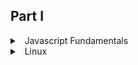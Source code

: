 ## Part I

<details>
<summary>
<a class="btnfire small stroke"><em class="fas fa-chevron-circle-down"></em>&nbsp;&nbsp;Javascript Fundamentals</a>
</summary>


### 🔰 1. Starting with Linux

 - [Understanding What Linux Is](https://javascript.info/intro)
 - [Exploring Linux History](https://javascript.info/devtools)
 - [How Linux Differs from Other Operating Systems](https://javascript.info/hello-world)


### 🔰 JavaScript Fundamentals
 - [Variables](https://javascript.info/variables)
 - [Data types](https://javascript.info/types)
 - [Interaction: alert, prompt, confirm](https://javascript.info/alert-prompt-confirm)
 - [Basic operators, maths](https://javascript.info/operators)
 - [Comparisons](https://javascript.info/comparison)
 - **[Homework](javascript/homework/javascript_fundamentals.md)**


### 🔰 Operators
 - [Conditional branching: if, '?'](https://javascript.info/ifelse)
 - [Logical operators](https://javascript.info/logical-operators)
 - [Nullish coalescing operator '??'](https://javascript.info/nullish-coalescing-operator)
 - [Loops: while and for](https://javascript.info/while-for)
 - [The "switch" statement](https://javascript.info/switch)
  - **[Homework](javascript/homework/operators.md)**


### 🔰 Data types
 - [Primitives](https://javascript.info/primitives-methods)
 - [Numbers](https://javascript.info/number)
 - [Strings](https://javascript.info/string)
 - [Arrays][https://javascript.info/array]
 - [Array methods](https://javascript.info/array-methods)
 - [Destructuring methods](https://javascript.info/destructuring-assignment)

### 🔰 Functions
 - [Functions](https://javascript.info/function-basics)
 - [Function expressions](https://javascript.info/function-expressions)
 - [Arrow functions, the basics](https://javascript.info/arrow-functions-basics)
 - [The "new Function" syntax](https://javascript.info/new-function)
 - [Decorators and forwarding, call/apply](https://javascript.info/call-apply-decorators)
 - [Function binding](https://javascript.info/bind)
 - **[Homework](javascript/homework/functions.md)**


### 🔰 Objects
 - [Objects](https://javascript.info/object)
 - [Primitives](https://javascript.info/primitives-methods)
 - [Reference Type](https://javascript.info/reference-type)
 - [Object references and copying](https://javascript.info/object-copy)
 - [Object keys](https://javascript.info/keys-values-entries)
 - [Garbage collection](https://javascript.info/garbage-collection)
 - [Object methods, "this"](https://javascript.info/object-methods)
 - [Constructor, operator "new"](https://javascript.info/constructor-new)
 - [Optional chaining '?'](https://javascript.info/optional-chaining)
 - [JSON](https://javascript.info/json)
 -
 - **[Homework](javascript/homework/objects.md)**

### 🔰 Additional topics part one
 - [Rest parameters and spread syntax](https://javascript.info/rest-parameters-spread)
 - [Data time](https://javascript.info/date)
 - [Variable scope, closure](https://javascript.info/closure)
 - [Global object](https://javascript.info/global-object)
 - [Scheduling: setTimeout and setInterval](https://javascript.info/settimeout-setinterval)
 - [Arrow functions revisited](https://javascript.info/arrow-functions)

</details>

<details>
<summary>
<a class="btnfire small stroke"><em class="fas fa-chevron-circle-down"></em>&nbsp;&nbsp;Linux</a>
</summary>

  - <details>
    <summary>
    <a class="btnfire small stroke"><em class="fas fa-chevron-circle-down"></em>&nbsp;&nbsp;Part I</a>
    </summary>

    ### :blush: Getting Started 1

    - <details>
      <summary>
      <a class="btnfire small stroke"><em class="fas fa-chevron-circle-down"></em>&nbsp;&nbsp;Chapter 1  </a>


      </summary>

      ##### :smiley: Starting with Linux 3

      - [Understanding What Linux Is 4]()
      - [Understanding How Linux Differs from Other Operating Systems 6]()
      - [Exploring Linux History 7]()
      - [Free-flowing UNIX culture at Bell Labs 7]()
      - [Commercial UNIX 9]()
      - [GNU transitions UNIX to freedom 11]()
      - [BSD loses some steam 12]()
      - [Linus builds the missing piece 13]()
      - [OSI open source definition 14]()
      - [Understanding How Linux Distributions Emerged 16]()
      - [Choosing a Red Hat distribution 16]()
      - [Choosing Ubuntu or another Debian distribution 19]()
      - [Finding Professional Opportunities with Linux Today 19]()
      - [Understanding how companies make money with Linux 20]()
      - [Becoming Red Hat certified 21]()
      - [Summary 25]()

      </details>

    - <details>
      <summary>
      <a class="btnfire small stroke"><em class="fas fa-chevron-circle-down"></em>&nbsp;&nbsp;Chapter 2 </a>
      </summary>

      ##### :smiley: Creating the Perfect Linux Desktop 27
      - [Understanding Linux Desktop Technology 28]()
      - [Starting with the Fedora GNOME Desktop Live image 30]()
      - [Using the GNOME 3 Desktop 31]()
      - [After the computer boots up 31]()
      - [Setting up the GNOME 3 desktop 38]()
      - [Extending the GNOME 3 desktop 39]()
      - [Starting with desktop applications 41]()
      - [Stopping the GNOME 3 desktop 46]()
      - [Using the GNOME 2 Desktop 46]()
      - [Using the Metacity window manager 48]()
      - [Changing GNOME’s appearance 49]()
      - [Using the GNOME panels 50]()
      - [Adding 3D effects with AIGLX 54]()
      - [Summary 57]()
      - [Exercises 57]()

      </details>
    </details>

  - <details>
    <summary>
    <a class="btnfire small stroke"><em class="fas fa-chevron-circle-down"></em>&nbsp;&nbsp;Part II </a>
    </summary>

    ### :blush: Becoming a Linux Power User 59
    - <details>
      <summary>
      <a class="btnfire small stroke"><em class="fas fa-chevron-circle-down"></em>&nbsp;&nbsp;Chapter 3</a>
      </summary>

      ##### :smiley: Using the Shell 61
      - [About Shells and Terminal Windows 62]()
      - [Using the shell prompt 63]()
      - [Using a Terminal window 63]()
      - [Using virtual consoles 65]()
      - [Choosing Your Shell 65]()
      - [Running Commands 66]()
      - [Understanding command syntax 67]()
      - [Locating commands 70]()
      - [Recalling Commands Using Command History 72]()
      - [Command-line editing 73]()
      - [Command-line completion 75]()
      - [Command-line recall 76]()
      - [Connecting and Expanding Commands 78]()
      - [Piping between commands 78]()
      - [Sequential commands 79]()
      - [Background commands 79]()
      - [Expanding commands 80]()
      - [Expanding arithmetic expressions 80]()
      - [Expanding variables 80]()
      - [Using Shell Variables 81]()
      - [Creating and using aliases 81]()
      - [Exiting the shell 83]()
      - [Creating Your Shell Environment 84]()
      - [Configuring your shell 84]()
      - [Setting your prompt 85]()
      - [Adding environment variables 87]()
      - [Getting Information about Commands 88]()
      - [Summary 90]()
      - [Exercises 90]()

      </details>

    - <details>
      <summary>
      <a class="btnfire small stroke"><em class="fas fa-chevron-circle-down"></em>&nbsp;&nbsp;Chapter 4</a>
      </summary>

      ##### :smiley: Moving Around the Filesystem 93
      - [Using Basic Filesystem Commands 96]()
      - [Using Metacharacters and Operators 98]()
      - [Using file-matching metacharacters 98]()
      - [Using file-redirection metacharacters 99]()
      - [Using brace expansion characters 101]()
      - [Listing Files and Directories 101]()
      - [Understanding File Permissions and Ownership 105]()
      - [Changing permissions with chmod (numbers) 106]()
      - [Changing permissions with chmod (letters) 107]()
      - [Setting default file permission with umask 108]()
      - [Changing file ownership 109]()
      - [Moving, Copying, and Removing Files 109]()
      - [Summary 111]()
      - [Exercises 111]()

      </details>

    - <details>
      <summary>
      <a class="btnfire small stroke"><em class="fas fa-chevron-circle-down"></em>&nbsp;&nbsp;Chapter 5</a>
      </summary>

      ##### :smiley: Working with Text Files 113
      - [Editing Files with vim and vi 113]()
      - [Starting with vi 115]()
      - [Skipping around in the file 119]()
      - [Searching for text 119]()
      - [Using ex mode 120]()
      - [Learning more about vi and vim 120]()
      - [Finding Files 120]()
      - [Using locate to find files by name 121]()
      - [Searching for files with find 122]()
      - [Searching in files with grep 128]()
      - [Summary 129]()
      - [Exercises 129]()
      - []()
      </details>

    - <details>
      <summary>
      <a class="btnfire small stroke"><em class="fas fa-chevron-circle-down"></em>&nbsp;&nbsp;Chapter 6</a>
      </summary>

      ##### :smiley: Managing Running Processes 131
      - [Understanding Processes 131]()
      - [Listing Processes 132]()
      - [Listing processes with ps 132]()
      - [Listing and changing processes with top 134]()
      - [Listing processes with System Monitor 136]()
      - [Managing Background and Foreground Processes 137]()
      - [Starting background processes 138]()
      - [Using foreground and background commands 139]()
      - [Killing and Renicing Processes140]()
      - [Killing processes with kill and killall 140]()
      - [Setting processor priority with nice and renice 142]()
      - [Limiting Processes with cgroups 143]()
      - [Summary 144]()
      - [Exercises 145]()

      </details>

    - <details>
      <summary>
      <a class="btnfire small stroke"><em class="fas fa-chevron-circle-down"></em>&nbsp;&nbsp;Chapter 7</a>
      </summary>

      ##### :smiley: Writing Simple Shell Scripts 147
      - [Understanding Shell Scripts 147]()
      - [Executing and debugging shell scripts 148]()
      - [Understanding shell variables 149]()
      - [Performing arithmetic in shell scripts 152]()
      - [Using programming constructs in shell scripts 153]()
      - [Trying some useful text manipulation programs 159]()
      - [Using simple shell scripts 161]()
      - [Summary 163]()
      - [Exercises 163]()
      - []()

      </details>

  - <details>
    <summary>
    <a class="btnfire small stroke"><em class="fas fa-chevron-circle-down"></em>&nbsp;&nbsp;Part III</a>
    </summary>

    ### :blush: Becoming a Linux System Administrator 165
    - <details>
      <summary>
      <a class="btnfire small stroke"><em class="fas fa-chevron-circle-down"></em>&nbsp;&nbsp;Chapter 8</a>
      </summary>

      ##### :smiley: Learning System Administration 167
      - [Understanding System Administration 167]()
      - [Using Graphical Administration Tools 169]()
      - [Using the root User Account 174]()
      - [Exploring Administrative Commands, Configuration Files, and Log Files 178]()
      - [Administrative commands 178]()
      - [Administrative configuration files 179]()
      - [Using Other Administrative Accounts 185]()
      - [Checking and Configuring Hardware 186]()
      - [Checking your hardware 187]()
      - [Managing removable hardware 189]()
      - [Working with loadable modules 191]()
      - [Summary 193]()
      - [Exercises 193]()

      </details>

    - <details>
      <summary>
      <a class="btnfire small stroke"><em class="fas fa-chevron-circle-down"></em>&nbsp;&nbsp;Chapter 9</a>
      </summary>

      ##### :smiley: Installing Linux 195
      - [Choosing a Computer 196]()
      - [Installing Fedora from Live Media 198]()
      - [Installing Red Hat Enterprise Linux from Installation Media 201]()
      - [Understanding Cloud-Based Installations 204]()
      - [Installing Linux in the Enterprise 205]()
      - [Exploring Common Installation Topics 207]()
      - [Upgrading or installing from scratch 207]()
      - [Dual booting 208]()
      - [Installing Linux to run virtually 209]()
      - [Using installation boot options 210]()
      - [Using specialized storage 213]()
      - [Partitioning hard drives 214]()
      - [Using the GRUB boot loader 217]()
      - [Summary 219]()
      - [Exercises 219]()

      </details>

    - <details>
      <summary>
      <a class="btnfire small stroke"><em class="fas fa-chevron-circle-down"></em>&nbsp;&nbsp;Chapter 10</a>
      </summary>

      ##### :smiley: Getting and Managing Software 221
      - [Managing Software on the Desktop 221]()
      - [Going Beyond the Software Window 223]()
      - [Understanding Linux RPM and DEB Software Packaging 224]()
      - [Understanding DEB packaging 225]()
      - [Understanding RPM packaging 226]()
      - [Managing RPM Packages with YUM 229]()
      - [Transitioning from yum to dnf 229]()
      - [Understanding how yum works 229]()
      - [Using YUM with third-party software repositories 233]()
      - [Managing software with the yum command 233]()
      - [Installing, Querying, and Verifying Software with the rpm Command 241]()
      - [Installing and removing packages with rpm 241]()
      - [Querying rpm information 242]()
      - [Verifying RPM packages 244]()
      - [Managing Software in the Enterprise 245]()
      - [Summary 246]()
      - [Exercises 247]()

      </details>

    - <details>
      <summary>
      <a class="btnfire small stroke"><em class="fas fa-chevron-circle-down"></em>&nbsp;&nbsp;Chapter 11</a>
      </summary>

      ##### :smiley: Managing User Accounts 249
      - [Creating User Accounts 249]()
      - [Adding users with useradd 252]()
      - [Setting user defaults 255]()
      - [Modifying users with usermod 257]()
      - [Deleting users with userdel 258]()
      - [Understanding Group Accounts 259]()
      - [Using group accounts 259]()
      - [Creating group accounts 260]()
      - [Managing Users in the Enterprise 261]()
      - [Setting permissions with Access Control Lists 262]()
      - [Centralizing User Accounts 269]()
      - [Summary 270]()
      - [Exercises 270]()

      </details>

    - <details>
      <summary>
      <a class="btnfire small stroke"><em class="fas fa-chevron-circle-down"></em>&nbsp;&nbsp;Chapter 12</a>
      </summary>

      ##### :smiley: Managing Disks and Filesystems 273
      - [Understanding Disk Storage 273]()
      - [Partitioning Hard Disks 275]()
      - [Understanding partition tables 275]()
      - [Viewing disk partitions 276]()
      - [Creating a single-partition disk 277]()
      - [Creating a multiple-partition disk 281]()
      - [Using Logical Volume Manager Partitions 285]()
      - [Checking an existing LVM 286]()
      - [Creating LVM logical volumes 289]()
      - [Growing LVM logical volumes 290]()
      - [Mounting Filesystems 291]()
      - [Supported filesystems 291]()
      - [Enabling swap areas 293]()
      - [Disabling swap area 294]()
      - [Using the fstab file to define mountable file systems 295]()
      - [Using the mount command to mount file systems 297]()
      - [Mounting a disk image in loopback 298]()
      - [Using the umount command 299]()
      - [Using the mkfs Command to Create a Filesystem 300]()
      - [Managing Storage with Cockpit 301]()
      - [Summary 303]()
      - [Exercises 303]()

      </details>

    </details>

  - <details>
    <summary>
    <a class="btnfire small stroke"><em class="fas fa-chevron-circle-down"></em>&nbsp;&nbsp;Part IV</a>
    </summary>

    ### :blush: Becoming a Linux Server Administrator 305

    - <details>
      <summary>
      <a class="btnfire small stroke"><em class="fas fa-chevron-circle-down"></em>&nbsp;&nbsp;Chapter 13</a>
      </summary>

      ##### :smiley:Understanding Server Administration 307

      - [Starting with Server Administration 308]()
      - [Step 1: Install the server 308]()
      - [Step 2: Configure the server 310]()
      - [Step 3: Start the server 311]()
      - [Step 4: Secure the server 312]()
      - [Step 5: Monitor the server 314]()
      - [Checking and Setting Servers 316]()
      - [Managing Remote Access with the Secure Shell Service 316]()
      - [Starting the openssh-server service 317]()
      - [Using SSH client tools 318]()
      - [Using key-based (passwordless) authentication 324]()
      - [Configuring System Logging 326]()
      - [Enabling system logging with rsyslog 326]()
      - [Watching logs with logwatch 331]()
      - [Checking System Resources with sar 332]()
      - [Checking System Space 334]()
      - [Displaying system space with df 334]()
      - [Checking disk usage with du 334]()
      - [Finding disk consumption with find 335]()
      - [Managing Servers in the Enterprise 336]()
      - [Summary 336]()
      - [Exercises 337]()

      </details>

    - <details>
      <summary>
      <a class="btnfire small stroke"><em class="fas fa-chevron-circle-down"></em>&nbsp;&nbsp;Chapter 14</a>
      </summary>

      ##### :smiley:Administering Networking 339

      - [Configuring Networking for Desktops 340]()
      - [Checking your network interfaces 342]()
      - [Configuring network interfaces 349]()
      - [Configuring a network proxy connection 352]()
      - [Configuring Networking from the Command Line 353]()
      - [Configure networking with nmtui 354]()
      - [Editing a NetworkManager TUI connection 354]()
      - [Understanding networking configuration files 355]()
      - [Setting alias network interfaces 360]()
      - [Setting up Ethernet channel bonding 361]()
      - [Setting custom routes 363]()
      - [Configuring Networking in the Enterprise 364]()
      - [Configuring Linux as a router 364]()
      - [Configuring Linux as a DHCP server 365]()
      - [Configuring Linux as a DNS server 365]()
      - [Configuring Linux as a proxy server 366]()
      - [Summary 366]()
      - [Exercises 367]()

      </details>

    - <details>
      <summary>
      <a class="btnfire small stroke"><em class="fas fa-chevron-circle-down"></em>&nbsp;&nbsp;Chapter 15</a>
      </summary>

      ##### :smiley:Starting and Stopping Services 369

      - [Understanding the Initialization Daemon (init or systemd) 370]()
      - [Understanding the classic init daemons 371]()
      - [Understanding systemd initialization 377]()
      - [Checking the Status of Services 384]()
      - [Checking services for SysVinit systems 385]()
      - [Stopping and Starting Services 387]()
      - [Stopping and starting SysVinit services 387]()
      - [Enabling Persistent Services 391]()
      - [Configuring persistent services for SysVinit 391]()
      - [Configuring a Default Runlevel or Target Unit 394]()
      - [Configuring the SysVinit default runlevel 394]()
      - [Adding New or Customized Services 396]()
      - [Adding new services to SysVinit 396]()
      - [Adding new services to systemd 399]()
      - [Summary 401]()
      - [Exercises 401]()

      </details>

    - <details>
      <summary>
      <a class="btnfire small stroke"><em class="fas fa-chevron-circle-down"></em>&nbsp;&nbsp;Chapter 16</a>
      </summary>

      ##### :smiley:Configuring a Print Server 403

      - [Common UNIX Printing System 403]()
      - [Setting Up Printers 405]()
      - [Adding a printer automatically 405]()
      - [Using web-based CUPS administration 406]()
      - [Using the Print Settings window 409]()
      - [Working with CUPS Printing 415]()
      - [Configuring the CUPS server (cupsdconf) 415]()
      - [Starting the CUPS server 417]()
      - [Configuring CUPS printer options manually 417]()
      - [Using Printing Commands 418]()
      - [Printing with lp 419]()
      - [Listing status with lpstat -t 419]()
      - [Removing print jobs with lprm 419]()
      - [Configuring Print Servers 420]()
      - [Configuring a shared CUPS printer 420]()
      - [Configuring a shared Samba printer 422]()
      - [Summary 424]()
      - [Exercises 424]()

      </details>

    - <details>
      <summary>
      <a class="btnfire small stroke"><em class="fas fa-chevron-circle-down"></em>&nbsp;&nbsp;Chapter 17</a>
      </summary>

      ##### :smiley:Configuring a Web Server 427

      - [Understanding the Apache Web Server 427]()
      - [Getting and Installing Your Web Server 428]()
      - [Understanding the httpd package 428]()
      - [Installing Apache 431]()
      - [Starting Apache 432]()
      - [Securing Apache 433]()
      - [Understanding the Apache configuration files 435]()
      - [Adding a virtual host to Apache 440]()
      - [Allowing users to publish their own web content 442]()
      - [Securing your web traffic with SSL/TLS 443]()
      - [Troubleshooting Your Web Server 449]()
      - [Checking for configuration errors 449]()
      - [Accessing forbidden and server internal errors 451]()
      - [Summary 453]()
      - [Exercises 453]()

      </details>

    - <details>
      <summary>
      <a class="btnfire small stroke"><em class="fas fa-chevron-circle-down"></em>&nbsp;&nbsp;Chapter 18</a>
      </summary>

      ##### :smiley:Configuring an FTP Server 455

      - [Understanding FTP 455]()
      - [Installing the vsftpd FTP Server 457]()
      - [Starting the vsftpd Service 458]()
      - [Securing Your FTP Server 461]()
      - [Opening up your firewall for FTP 461]()
      - [Configuring SELinux for your FTP server 463]()
      - [Relating Linux file permissions to vsftpd 465]()
      - [Configuring Your FTP Server 465]()
      - [Setting up user access 465]()
      - [Allowing uploading 467]()
      - [Setting up vsftpd for the Internet 468]()
      - [Using FTP Clients to Connect to Your Server 469]()
      - [Accessing an FTP server from Firefox 470]()
      - [Accessing an FTP server with the lftp command 470]()
      - [Using the gFTP client 472]()
      - [Summary 473]()
      - [Exercises 473]()

      </details>

    - <details>
      <summary>
      <a class="btnfire small stroke"><em class="fas fa-chevron-circle-down"></em>&nbsp;&nbsp;Chapter 19</a>
      </summary>

      ##### :smiley:Configuring a Windows File Sharing (Samba) Server 475

      - [Understanding Samba 475]()
      - [Installing Samba 476]()
      - [Starting and Stopping Samba 478]()
      - [Starting the Samba (smb) service 478]()
      - [Starting the NetBIOS (nmbd) name server 480]()
      - [Stopping the Samba (smb) and NetBIOS (nmb) services 481]()
      - [Securing Samba 482]()
      - [Configuring firewalls for Samba 482]()
      - [Configuring SELinux for Samba 484]()
      - [Configuring Samba host/user permissions 486]()
      - [Configuring Samba 486]()
      - [Configuring the [global] section 486]()
      - [Configuring the [homes] section487]()
      - [Configuring the [printers] section 489]()
      - [Accessing Samba Shares 493]()
      - [Accessing Samba shares in Linux 493]()
      - [Accessing Samba shares in Windows 496]()
      - [Using Samba in the Enterprise 497]()
      - [Summary 497]()
      - [Exercises 498]()

      </details>

    - <details>
      <summary>
      <a class="btnfire small stroke"><em class="fas fa-chevron-circle-down"></em>&nbsp;&nbsp;Chapter 20</a>
      </summary>

      ##### :smiley:Configuring an NFS File Server 499

      - [Installing an NFS Server 502]()
      - [Starting the NFS service 502]()
      - [Sharing NFS Filesystems 503]()
      - [Configuring the /etc/exports file 504]()
      - [Exporting the shared filesystems 507]()
      - [Securing Your NFS Server 508]()
      - [Opening up your firewall for NFS 508]()
      - [Allowing NFS access in TCP wrappers 510]()
      - [Configuring SELinux for your NFS server 511]()
      - [Using NFS Filesystems 512]()
      - [Viewing NFS shares 512]()
      - [Manually mounting an NFS filesystem 512]()
      - [Mounting an NFS filesystem at boot time 513]()
      - [Using autofs to mount NFS filesystems on demand 517]()
      - [Unmounting NFS filesystems 520]()
      - [Summary 521]()
      - [Exercises 521]()

      </details>

    - <details>
      <summary>
      <a class="btnfire small stroke"><em class="fas fa-chevron-circle-down"></em>&nbsp;&nbsp;Chapter 21</a>
      </summary>

      ##### :smiley:Troubleshooting Linux 523

      - [Boot-Up Troubleshooting 523]()
      - [Understanding Startup Methods 524]()
      - [Starting from the firmware (BIOS or UEFI) 526]()
      - [Troubleshooting the GRUB boot loader 528]()
      - [GRUB 2 Boot loader 530]()
      - [Starting the kernel 532]()
      - [Troubleshooting Software Packages 542]()
      - [Fixing RPM databases and cache 545]()
      - [Troubleshooting Networking 547]()
      - [Troubleshooting outgoing connections 547]()
      - [Troubleshooting incoming connections 550]()
      - [Troubleshooting Memory 553]()
      - [Uncovering memory issues 554]()
      - [Troubleshooting in Rescue Mode 559]()
      - [Summary 561]()
      - [Exercises 561]()

      </details>

    </details>

  - <details>
    <summary>
    <a class="btnfire small stroke"><em class="fas fa-chevron-circle-down"></em>&nbsp;&nbsp;Part V</a>
    </summary>

    ### :blush: Learning Linux Security Techniques 563

    - <details>
      <summary>
      <a class="btnfire small stroke"><em class="fas fa-chevron-circle-down"></em>&nbsp;&nbsp;Chapter 22</a>
      </summary>

      ##### :smiley:Understanding Basic Linux Security 565

      - [Implementing Physical Security 565]()
      - [Implementing disaster recovery 566]()
      - [Securing user accounts 566]()
      - [Securing passwords 570]()
      - [Securing the filesystem 576]()
      - [Managing software and services 579]()
      - [Advanced implementation 580]()
      - [Monitoring Your Systems 580]()
      - [Monitoring log files 581]()
      - [Monitoring user accounts 584]()
      - [Monitoring the filesystem 587]()
      - [Auditing and Reviewing Linux 595]()
      - [Conducting compliance reviews 595]()
      - [Conducting security reviews 596]()
      - [Summary 596]()
      - [Exercises 597]()

      </details>

    - <details>
      <summary>
      <a class="btnfire small stroke"><em class="fas fa-chevron-circle-down"></em>&nbsp;&nbsp;Chapter 23</a>
      </summary>

      ##### :smiley:Understanding Advanced Linux Security 599

      - [Implementing Linux Security with Cryptography 599]()
      - [Understanding hashing 600]()
      - [Understanding encryption/decryption 602]()
      - [Implementing Linux cryptography 610]()
      - [Implementing Linux Security with PAM 618]()
      - [Understanding the PAM authentication process 619]()
      - [Administering PAM on your Linux system 622]()
      - [Obtaining more information on PAM 633]()
      - [Summary 633]()
      - [Exercises 633]()

      </details>

    - <details>
      <summary>
      <a class="btnfire small stroke"><em class="fas fa-chevron-circle-down"></em>&nbsp;&nbsp;Chapter 24</a>
      </summary>

      ##### :smiley:Enhancing Linux Security with SELinux 635

      - [Understanding SELinux Benefits 635]()
      - [Understanding How SELinux Works 637]()
      - [Understanding Type Enforcement 637]()
      - [Understanding Multi-Level Security 638]()
      - [Implementing SELinux security models 639]()
      - [Configuring SELinux 645]()
      - [Setting the SELinux mode 645]()
      - [Setting the SELinux policy type 647]()
      - [Managing SELinux security contexts 648]()
      - [Managing SELinux policy rule packages 651]()
      - [Managing SELinux via Booleans 653]()
      - [Monitoring and Troubleshooting SELinux 654]()
      - [Understanding SELinux logging 654]()
      - [Troubleshooting SELinux logging 656]()
      - [Troubleshooting common SELinux problems 657]()
      - [Putting It All Together 659]()
      - [Obtaining More Information on SELinux 659]()
      - [Summary 660]()
      - [Exercises 660]()

      </details>

    - <details>
      <summary>
      <a class="btnfire small stroke"><em class="fas fa-chevron-circle-down"></em>&nbsp;&nbsp;Chapter 25</a>
      </summary>

      ##### :smiley:Securing Linux on a Network 663

      - [Auditing Network Services 663]()
      - [Evaluating access to network services with nmap 665]()
      - [Using nmap to audit your network services advertisements 668]()
      - [Working with Firewalls 672]()
      - [Understanding firewalls 673]()
      - [Implementing firewalls 674]()
      - [Summary 688]()
      - [Exercises 688]()

      </details>

    </details>

  - <details>
    <summary>
    <a class="btnfire small stroke"><em class="fas fa-chevron-circle-down"></em>&nbsp;&nbsp;Part VI</a>
    </summary>

    ### :blush: Engaging with Cloud Computing 691

    - <details>
      <summary>
      <a class="btnfire small stroke"><em class="fas fa-chevron-circle-down"></em>&nbsp;&nbsp;Chapter 26</a>
      </summary>

      ##### :smiley:Shifting to Clouds and Containers 693

      - [Understanding Linux Containers 694]()
      - [Namespaces 695]()
      - [Container registries 695]()
      - [Base images and layers 696]()
      - [Starting with Linux Containers 697]()
      - [Pulling and running containers 697]()
      - [Starting and stopping containers 701]()
      - [Building a container image 702]()
      - [Tagging and pushing an image to a registry 705]()
      - [Using containers in the enterprise 706]()
      - [Summary 706]()
      - [Exercises 707]()

      </details>

    - <details>
      <summary>
      <a class="btnfire small stroke"><em class="fas fa-chevron-circle-down"></em>&nbsp;&nbsp;Chapter 27</a>
      </summary>

      ##### :smiley:Using Linux for Cloud Computing 709

      - [Overview of Linux and Cloud Computing 710]()
      - [Trying Basic Cloud Technology 713]()
      - [Setting Up a Small Cloud 714]()
      - [Configuring hypervisors 715]()
      - [Configuring storage 718]()
      - [Creating virtual machines 720]()
      - [Managing virtual machines 724]()
      - [Migrating virtual machines 725]()
      - [Summary 727]()
      - [Exercises 727]()

      </details>

    - <details>
      <summary>
      <a class="btnfire small stroke"><em class="fas fa-chevron-circle-down"></em>&nbsp;&nbsp;Chapter 28</a>
      </summary>

      ##### :smiley:Deploying Linux to the Cloud 729

      - [Getting Linux to Run in a Cloud 729]()
      - [Creating Linux Images for Clouds 731]()
      - [Configuring and running a cloud-init cloud instance 731]()
      - [Investigating the cloud instance 733]()
      - [Cloning the cloud instance 734]()
      - [Using cloud-init in enterprise computing 738]()
      - [Using OpenStack to Deploy Cloud Images 739]()
      - [Starting from the OpenStack Dashboard 739]()
      - [Using Amazon EC2 to Deploy Cloud Images 744]()
      - [Summary 746]()
      - [Exercises 746]()

      </details>

    - <details>
      <summary>
      <a class="btnfire small stroke"><em class="fas fa-chevron-circle-down"></em>&nbsp;&nbsp;Chapter 29</a>
      </summary>

      ##### :smiley:Automating Apps and Infrastructure with Ansible 749

      - [Understanding Ansible 750]()
      - [Exploring Ansible Components 751]()
      - [Inventories 751]()
      - [Playbooks 752]()
      - [Stepping Through an Ansible Deployment 753]()
      - [Installing Ansible 756]()
      - [Running Ad-Hoc Ansible Commands 760]()
      - [Automating Tasks with Ansible Tower Automation Framework 762]()
      - [Summary 763]()
      - [Exercises 763]()

      </details>

    - <details>
      <summary>
      <a class="btnfire small stroke"><em class="fas fa-chevron-circle-down"></em>&nbsp;&nbsp;Chapter 30</a>
      </summary>

      ##### :smiley:Deploying Applications as Containers with Kubernetes 765


      - [Understanding Kubernetes 766]()
      - [Kubernetes masters 766]()
      - [Kubernetes workers 767]()
      - [Kubernetes applications 767]()
      - [Kubernetes interfaces 768]()
      - [Trying Kubernetes 768]()
      - [Getting Kubernetes 769]()
      - [Running the Kubernetes Basics tutorial 771]()
      - [Enterprise-Quality Kubernetes with OpenShift 782]()
      - [Summary 783]()
      - [Exercises 783]()

      </details>


    </details>




  - <details>
    <summary>
    <a class="btnfire small stroke"><em class="fas fa-chevron-circle-down"></em>&nbsp;&nbsp;Part VII</a>
    </summary>

    ### :blush: Appendixes 785

      - [Appendix A: Media 787]()
      - [Appendix B: Exercise Answers 797]()
      - [Index 863]()
    </details>

</details>